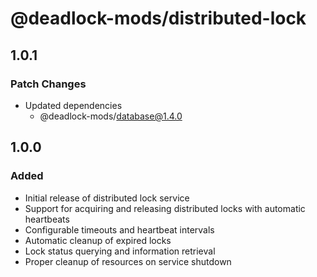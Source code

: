 # @deadlock-mods/distributed-lock

## 1.0.1

### Patch Changes

- Updated dependencies
  - @deadlock-mods/database@1.4.0

## 1.0.0

### Added

- Initial release of distributed lock service
- Support for acquiring and releasing distributed locks with automatic heartbeats
- Configurable timeouts and heartbeat intervals
- Automatic cleanup of expired locks
- Lock status querying and information retrieval
- Proper cleanup of resources on service shutdown
